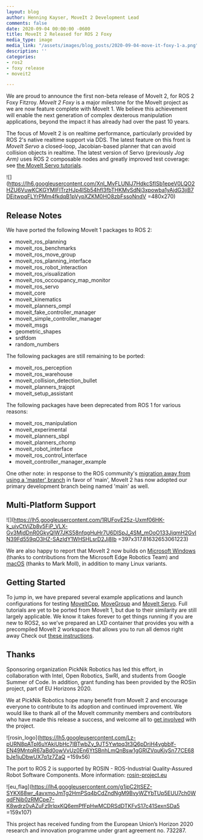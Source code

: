 ```yaml
---
layout: blog
author: Henning Kayser, MoveIt 2 Development Lead
comments: false
date: 2020-09-04 00:00:00 -0600
title: MoveIt 2 Released for ROS 2 Foxy
media_type: image
media_link: "/assets/images/blog_posts/2020-09-04-move-it-foxy-1-a.png"
description: ''
categories:
- ros2
- foxy release
- moveit2

---
```

We are proud to announce the first non-beta release of MoveIt 2, for ROS 2 Foxy Fitzroy. _MoveIt 2 Foxy_ is a major milestone for the MoveIt project as we are now feature complete with MoveIt 1. We believe this achievement will enable the next generation of complex dexterous manipulation applications, beyond the impact it has already had over the past 10 years.

The focus of MoveIt 2 is on realtime performance, particularly provided by ROS 2's native realtime support via DDS. The latest feature on this front is _MoveIt Servo_ a closed-loop, Jacobian-based planner that can avoid collision objects in realtime. The latest version of Servo (previously _Jog Arm)_ uses ROS 2 composable nodes and greatly improved test coverage: see [the MoveIt Servo tutorials](https://github.com/ros-planning/moveit2/blob/main/moveit_ros/moveit_servo/doc/running_the_demos.md).

![](https://lh6.googleusercontent.com/Xnl_MvFLUNlJ7HdkcSfISb1epeV0LQO2HZU6VuwKCKGYMIFlTrzHJp4ISb54hfl3fbTHKMvSdNj3xpowba1yAjdG3jiB7DEjtwpqFLYrPMm4fkdqB1pVypXZKM0HO8zbFssoNndV =480x270)

## **Release Notes**

We have ported the following MoveIt 1 packages to ROS 2:

* moveit_ros_planning
* moveit_ros_benchmarks
* moveit_ros_move_group
* moveit_ros_planning_interface
* moveit_ros_robot_interaction
* moveit_ros_visualization
* moveit_ros_occoupancy_map_monitor
* moveit_ros_servo
* moveit_core
* moveit_kinematics
* moveit_planners_ompl
* moveit_fake_controller_manager
* moveit_simple_controller_manager
* moveit_msgs
* geometric_shapes
* srdfdom
* random_numbers

The following packages are still remaining to be ported:

* moveit_ros_perception
* moveit_ros_warehouse
* moveit_collision_detection_bullet
* moveit_planners_trajopt
* moveit_setup_assistant

The following packages have been deprecated from ROS 1 for various reasons:

* moveit_ros_manipulation
* moveit_experimental
* moveit_planners_sbpl
* moveit_planners_chomp
* moveit_robot_interface
* moveit_ros_control_interface
* moveit_controller_manager_example

One other note: in response to the ROS community's [migration away from using a 'master' branch](https://github.com/ros-planning/moveit/issues/2213) in favor of 'main', MoveIt 2 has now adopted our primary development branch being named 'main' as well.

## **Multi-Platform Support**

![](https://lh5.googleusercontent.com/1RUFovE25z-Uxmf06HK-k_uivCtViZb8v5FiP_VLX-Gv3MjdDnR0GkyQlW7JKS58nfqgHuHr7U6DlSpJ_4SM_mOoO133JjqmH2GvIN39Fd559qO3HZ-SAzIdY1WHSHLsrD2Jj8Ib =397x317.81632653061223)

We are also happy to report that MoveIt 2 now builds on [Microsoft Windows](https://github.com/ros-planning/moveit2/pull/238) (thanks to contributions from the Microsoft Edge Robotics Team) and [macOS](https://github.com/ros-planning/moveit2/pull/271) (thanks to Mark Moll), in addition to many Linux variants.

## **Getting Started**

To jump in, we have prepared several example applications and launch configurations for testing [MoveItCpp](https://github.com/ros-planning/moveit2/tree/main/moveit_demo_nodes/run_moveit_cpp), [MoveGroup](https://github.com/ros-planning/moveit2/tree/main/moveit_demo_nodes/run_move_group) and [MoveIt Servo](https://github.com/ros-planning/moveit2/blob/main/moveit_ros/moveit_servo/doc/running_the_demos.md). Full tutorials are yet to be ported from MoveIt 1, but due to their similarity are still largely applicable. We know it takes forever to get things running if you are new to ROS2, so we’ve prepared an LXD container that provides you with a precompiled MoveIt 2 workspace that allows you to run all demos right away Check out [these instructions](https://docs.google.com/document/d/15TJ8U9vk6NBaOUkObfPLFdjzut-JsJsb__H-0mbethE/edit?usp=sharing).

## **Thanks**

Sponsoring organization PickNik Robotics has led this effort, in collaboration with Intel, Open Robotics, SwRI, and students from Google Summer of Code. In addition, grant funding has been provided by the ROSin project, part of EU Horizons 2020.

We at PickNik Robotics hope many benefit from MoveIt 2 and encourage everyone to contribute to its adoption and continued improvement. We would like to thank all of the MoveIt community members and contributors who have made this release a success, and welcome all to [get involved](https://moveit.ros.org/about/get_involved/) with the project.

![rosin_logo](https://lh5.googleusercontent.com/Lz-pURN8pATpI6uYAkiUbHc7IBTwbZy_9JT5Ywtpq3t3Q6pDrjH4vgbblf-EN49MntqR67aBd0owVvUz0En6YtSBnhLmQnBsw1gGRlZVquKjySn77CE68bJe1juDbwUX7q1z7ZaQ =159x56)

The port to ROS 2 is supported by ROSIN - ROS-Industrial Quality-Assured Robot Software Components. More information: [rosin-project.eu](http://rosin-project.eu/)

![eu_flag](https://lh4.googleusercontent.com/g1jpC2ItSEZ-SYKX68wr_4avxmoJmTg2HmPSq4bCdZndNgM9BvyWZYbTUp5EUU7ch0WqdFNib0zRMCpe7-K8wdrz0vAZuFz9rlpxKQ6emPfFpHwMCDRSdDTKFvS17c41SexnSDa5 =159x107)

This project has received funding from the European Union’s Horizon 2020 research and innovation programme under grant agreement no. 732287.